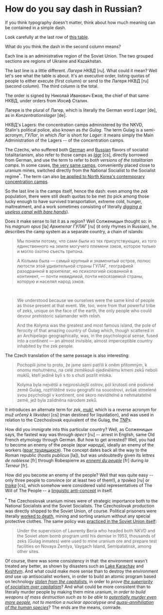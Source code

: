 How do you say dash in Russian?
===

If you think typography doesn't matter, think about how much meaning can be contained in a simple dash.

Look carefully at the last row of [this table](https://ru.wikisource.org/wiki/Приказ_НКВД_от_30.07.1937_№_00447#II._.D0.9E_.D0.9C.D0.95.D0.A0.D0.90.D0.A5_.D0.9D.D0.90.D0.9A.D0.90.D0.97.D0.90.D0.9D.D0.98.D0.AF_.D0.A0.D0.95.D0.9F.D0.A0.D0.95.D0.A1.D0.A1.D0.98.D0.A0.D0.A3.D0.95.D0.9C.D0.AB.D0.9C_.D0.98_.D0.9A.D0.9E.D0.9B.D0.98.D0.A7.D0.95.D0.A1.D0.A2.D0.92.D0.95_.D0.9F.D0.9E.D0.94.D0.9B.D0.95.D0.96.D0.90.D0.A9.D0.98.D0.A5_.D0.A0.D0.95.D0.9F.D0.A0.D0.95.D0.A1.D0.A1.D0.98.D0.98.).

What do you think the dash in the second column means?

Each line is an administrative region of the Soviet Union. The two grouped sections are regions of Ukraine and Kazakhstan.

The last line is a little different. *Лагеря НКВД* [ru]. What could it mean? Well let's see what the table is about. It's an executive order, listing quotas of people to either execute (first column) or send to the Лагеря НКВД [ru] (second column). The third column is the total.

The order is signed by Николай Иванович Ежов, the chief of that same НКВД, under orders from Иосиф Сталин.

Лагеря is the plural of Лагер, which is literally the German word *Lager* [de], as in *Konzentrationslager* [de].

НКВД's Lagers: the concentration camps administered by the NKVD, Stalin's political police, also known as *the Gulag*. The term Gulag is a semi-acronym, *ГУЛаг*, in which *Лаг* is short for *Lager*: it means simply the Main Administration of the Lagers -- of the concentration camps.

The Czechs, who suffered both [German](http://www.blesk.cz/clanek/zpravy-udalosti/314998/koncentracni-tabory-na-uzemi-ceskoslovenska-vezni-umirali-v-52-lagrech.html) and [Russian](https://www.respekt.cz/fokus/jak-ucit-o-komunistickych-lagrech-a-normalizaci) flavors of socialist totalitarianism, also refer to those camps as *[lágr](https://fr.wiktionary.org/wiki/l%C3%A1gr#Tch.C3.A8que)* [cs], directly borrowed from German, and use the term to refer to *both versions of the totalitarian camps*. In some cases, [the very same camps](https://cs.wikipedia.org/wiki/N%C3%A1pravn%C4%9B_pracovn%C3%AD_t%C3%A1bory_p%C5%99i_%C4%8Deskoslovensk%C3%BDch_uranov%C3%BDch_dolech), conveniently placed close to uranium mines, switched directly from the National Socialist to the Socialist regime<sup>\*</sup>. The term can also [be applied to North Korea's contemporary concentration camps](https://www.novinky.cz/zahranicni/svet/431941-hlad-muceni-a-16hodinova-pracovni-doba-v-lagrech-kldr-je-vezneno-na-120-tisic-lidi.html).

So the last line is the camps itself, hence the dash: even among the *zek* population, there were still death quotas to be met (to pick among those lucky enough to have survived transportation, extreme cold, hunger, maltreatment, and a work sometimes consisting of literally *[digging a useless canal with bare hands](https://en.wikipedia.org/wiki/White_Sea%E2%80%93Baltic_Canal#Working_conditions)*).

Does it make sense to list it as a region? Well Солженицын thought so: in his *magnum opus* [la] *Архипелаг ГУЛАГ* [ru] (it only rhymes in Russian), he describes the camp system as a separate country, a chain of islands:

> Мы поняли потому, что сами были из тех присутствующих, из того единственного на земле могучего племени зэков, которое только и могло охотно съесть тритона.
>
> А Колыма была — самый крупный и знаменитый остров, полюс лютости этой удивительной страны ГУЛАГ, географией разодранной в архипелаг, но психологией скованной в континент, — почти невидимой, почти неосязаемой страны, которую и населял народ зэков.

&nbsp;

> We understood because we ourselves were the same kind of people as those present at that event. We, too, were from that powerful tribe of zeks, unique on the face of the earth, the only people who could devour prehistoric salamander with relish.
>
> And the Kolyma was the greatest and most famous island, the pole of ferocity of that amazing country of Gulag which, though scattered in an Archipelago geographically, was, in the psychological sense, fused into a continent — an almost invisible, almost imperceptible country inhabited by the zek people. 

The Czech translation of the same passage is also interesting:

> Pochopili jsme to proto, že jsme sami patřili k oněm přítomným, k onomu mohutnému, na celé zeměkouli ojedinělému kmeni zeků neboli muklů, kteří jedině byli s to s chutí pozřít mloka.
>
>Kolyma byla největší a nejproslulejší ostrov, pól krutosti oné podivné země Gulag, roztříštěné svou geografií na souostroví, avšak stmelené svou psychologií v kontinent, oné skoro neviditelné a nehmatatelné země, jež byla zalidněna národem zeků.

It introduces an alternate term for *zek*, *[mukl](https://cs.wikipedia.org/wiki/Mukl)*, which is a reverse acronym for *muž určený k likvidaci* [cs] (man destined for liquidation), and was used in relation to the Czechoslovak equivalent of the Gulag, the [TNP](https://cs.wikipedia.org/wiki/T%C3%A1bor_nucen%C3%A9_pr%C3%A1ce)s.

How did you immigrate into this particular country? Well, as Солженицын says, the fastest way was through *арест* [ru] -- arrest in English, same Old French etymology through German. But how to get arrested? Well, you had to become an enemy of the people (враг народа), ideally an enemy of the workers ([враг трудящихся](https://ru.wikipedia.org/wiki/58-%D1%8F_%D1%81%D1%82%D0%B0%D1%82%D1%8C%D1%8F)). The concept dates back all the way to the Roman republic (*hostis publicus* [la]), but was undoubtedly given its *lettres de noblesse* [fr] through Robespierre as *[ennemi du peuple](http://gallica.bnf.fr/ark:/12148/bpt6k56373g/f2.image)* [fr] during *la Terreur* [fr].

How did you become an enemy of the people? Well that was quite easy -- only three people to convince (or at least two of them!), a *тройка* [ru] or *[trojka](http://www.moderni-dejiny.cz/clanek/zakon-247-48-sb-o-taborech-nucene-prace-25-10-1948/)* [cs], which somehow were considered valid representatives of The Will of The People -- a [linguistic anti-concept](http://fr.liberpedia.org/R%C3%A9ification) in itself.

<sup>\*</sup> The Czechoslovak uranium mines were of strategic importance both to the National Socialists and the Soviet Socialists. The Czechoslovak production was directly shipped to the Soviet Union, of course. Political prisoners were literally [worked to death](https://cs.wikipedia.org/wiki/V%C4%9B%C5%BE_smrti), mining and sorting uranium without any special protective clothes. The same policy was [practiced in the Soviet Union itself](https://en.wikipedia.org/wiki/Gulag):

> Under the supervision of Lavrenty Beria who headed both NKVD and the Soviet atom bomb program until his demise in 1953, thousands of zeks (Gulag inmates) were used to mine uranium ore and prepare test facilities on Novaya Zemlya, Vaygach Island, Semipalatinsk, among other sites.

Of course, there was some consistency in that: the environment wasn't treated any better, as shown by disasters such as [Lake Karachay](https://en.wikipedia.org/wiki/Lake_Karachay) and [Kyshtym](https://en.wikipedia.org/wiki/Kyshtym_disaster). And what could make more sense than to destroy the environment *and* use up antisocialist workers, in order to build an atomic program based on technology *[stolen from the capitalists](https://en.wikipedia.org/wiki/Atomic_spies)*, in order to *prove [the superiority of socialism over capitalism](http://laissez-faire.ch/fr/articles/pourquoi-le-parti-socialiste-ne-devrait-pas-exister/)*? And what could be more consistent than to literally murder people by making them mine uranium, *in order to build weapons of mass destruction such as to be able to [potentially murder even more people](https://www.google.ch/search?q=russian+nuclear+parade&safe=off&biw=1920&bih=995&espv=2&source=lnms&tbm=isch&sa=X&ved=0ahUKEwjC7qDz2Y_SAhWta5oKHQ9XCF8Q_AUIBigB&dpr=1#imgrc=_), not to mention a nuclear apocalypse and [quasi-annihiliation of the human species](https://www.letemps.ch/2017/09/19/nuit-plus-longue-stanislav-petrov)*? The ends are the means, comrade. 
